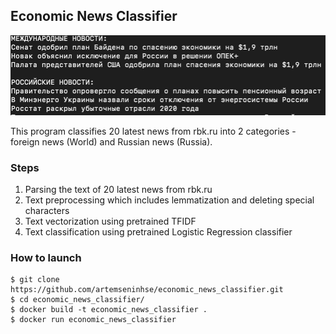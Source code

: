 ## Economic News Classifier

![Example](example.png)

This program classifies 20 latest news from rbk.ru into 2 categories - foreign news (World) and Russian news (Russia).

### Steps

1. Parsing the text of 20 latest news from rbk.ru
2. Text preprocessing which includes lemmatization and deleting special characters
3. Text vectorization using pretrained TFIDF
4. Text classification using pretrained Logistic Regression classifier

### How to launch
```
$ git clone https://github.com/artemseninhse/economic_news_classifier.git
$ cd economic_news_classifier/
$ docker build -t economic_news_classifier .
$ docker run economic_news_classifier
```


